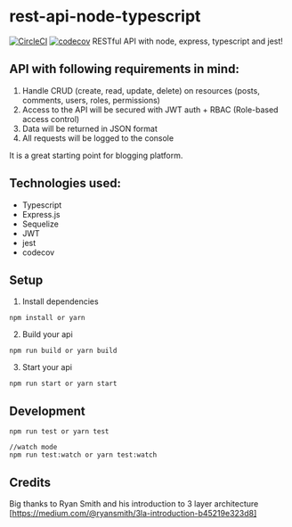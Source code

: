 # rest-api-node-typescript

[![CircleCI](https://circleci.com/gh/mariocoski/rest-api-node-typescript.svg?style=svg)](https://circleci.com/gh/mariocoski/rest-api-node-typescript)
[![codecov](https://codecov.io/gh/mariocoski/rest-api-node-typescript/branch/master/graph/badge.svg)](https://codecov.io/gh/mariocoski/rest-api-node-typescript)
RESTful API with node, express, typescript and jest!

## API with following requirements in mind:
1. Handle CRUD (create, read, update, delete) on resources (posts, comments, users, roles, permissions)
2. Access to the API will be secured with JWT auth + RBAC (Role-based access control)
3. Data will be returned in JSON format
4. All requests will be logged to the console

It is a great starting point for blogging platform.

## Technologies used:
- Typescript
- Express.js
- Sequelize
- JWT
- jest
- codecov

## Setup
1. Install dependencies
```
npm install or yarn
```
2. Build your api
```
npm run build or yarn build
```
3. Start your api
```
npm run start or yarn start
```

## Development
```
npm run test or yarn test

//watch mode
npm run test:watch or yarn test:watch
```

## Credits
Big thanks to Ryan Smith and his introduction to 3 layer architecture [https://medium.com/@ryansmith/3la-introduction-b45219e323d8]

